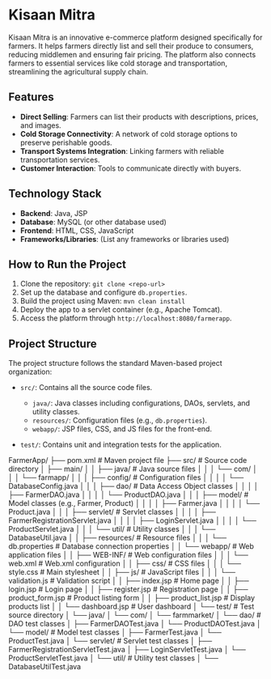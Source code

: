 # Kisaan Mitra

Kisaan Mitra is an innovative e-commerce platform designed specifically for farmers. It helps farmers directly list and sell their produce to consumers, reducing middlemen and ensuring fair pricing. The platform also connects farmers to essential services like cold storage and transportation, streamlining the agricultural supply chain.

## Features
- **Direct Selling**: Farmers can list their products with descriptions, prices, and images.
- **Cold Storage Connectivity**: A network of cold storage options to preserve perishable goods.
- **Transport Systems Integration**: Linking farmers with reliable transportation services.
- **Customer Interaction**: Tools to communicate directly with buyers.

## Technology Stack
- **Backend**: Java, JSP
- **Database**: MySQL (or other database used)
- **Frontend**: HTML, CSS, JavaScript
- **Frameworks/Libraries**: (List any frameworks or libraries used)

## How to Run the Project
1. Clone the repository: `git clone <repo-url>`
2. Set up the database and configure `db.properties`.
3. Build the project using Maven: `mvn clean install`
4. Deploy the app to a servlet container (e.g., Apache Tomcat).
5. Access the platform through `http://localhost:8080/farmerapp`.
   
## Project Structure

The project structure follows the standard Maven-based project organization:

- `src/`: Contains all the source code files.
  - `java/`: Java classes including configurations, DAOs, servlets, and utility classes.
  - `resources/`: Configuration files (e.g., `db.properties`).
  - `webapp/`: JSP files, CSS, and JS files for the front-end.

- `test/`: Contains unit and integration tests for the application.

FarmerApp/
├── pom.xml                          # Maven project file
├── src/                              # Source code directory
│   ├── main/
│   │   ├── java/                     # Java source files
│   │   │   └── com/
│   │   │       └── farmapp/
│   │   │           ├── config/       # Configuration files
│   │   │           │   └── DatabaseConfig.java
│   │   │           ├── dao/          # Data Access Object classes
│   │   │           │   ├── FarmerDAO.java
│   │   │           │   └── ProductDAO.java
│   │   │           ├── model/        # Model classes (e.g., Farmer, Product)
│   │   │           │   ├── Farmer.java
│   │   │           │   └── Product.java
│   │   │           ├── servlet/      # Servlet classes
│   │   │           │   ├── FarmerRegistrationServlet.java
│   │   │           │   ├── LoginServlet.java
│   │   │           │   └── ProductServlet.java
│   │   │           └── util/         # Utility classes
│   │   │               └── DatabaseUtil.java
│   │   ├── resources/                # Resource files
│   │   │   └── db.properties         # Database connection properties
│   │   └── webapp/                   # Web application files
│   │       ├── WEB-INF/              # Web configuration files
│   │       │   └── web.xml           # Web.xml configuration
│   │       ├── css/                  # CSS files
│   │       │   └── style.css         # Main stylesheet
│   │       ├── js/                   # JavaScript files
│   │       │   └── validation.js     # Validation script
│   │       ├── index.jsp             # Home page
│   │       ├── login.jsp             # Login page
│   │       ├── register.jsp          # Registration page
│   │       ├── product_form.jsp      # Product listing form
│   │       ├── product_list.jsp      # Display products list
│   │       └── dashboard.jsp         # User dashboard
│   └── test/                         # Test source directory
│       └── java/
│           └── com/
│               └── farmmarket/
│                   └── dao/          # DAO test classes
│                       ├── FarmerDAOTest.java
│                       └── ProductDAOTest.java
│                   └── model/        # Model test classes
│                       ├── FarmerTest.java
│                       └── ProductTest.java
│                   └── servlet/      # Servlet test classes
│                       ├── FarmerRegistrationServletTest.java
│                       ├── LoginServletTest.java
│                       └── ProductServletTest.java
│                   └── util/         # Utility test classes
│                       └── DatabaseUtilTest.java

